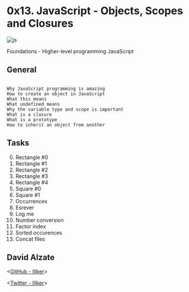 # 0x13. JavaScript - Objects, Scopes and Closures


![js](https://miro.medium.com/max/400/1*d0wE93HI4MWHXPRIchr_Kg.jpeg)


 Foundations - Higher-level programming  JavaScript

## General

```

Why JavaScript programming is amazing
How to create an object in JavaScript
What this means
What undefined means
Why the variable type and scope is important
What is a closure
What is a prototype
How to inherit an object from another

```

## Tasks

0. Rectangle #0
1. Rectangle #1
2. Rectangle #2
3. Rectangle #3
4. Rectangle #4
5. Square #0
6. Square #1
7. Occurrences
8. Esrever
9. Log me
10. Number conversion
11. Factor index
12. Sorted occurences
13. Concat files



## David Alzate 

<[GitHub - Illker](https://github.com/illker)>

<[Twitter - Illker](https://twitter.com/illker)>
